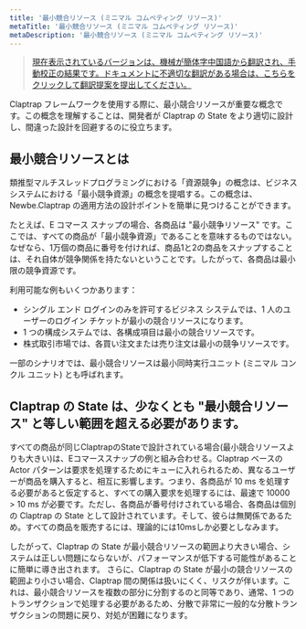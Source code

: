 ```yaml
---
title: '最小競合リソース (ミニマル コムペティング リソース)'
metaTitle: '最小競合リソース (ミニマル コムペティング リソース)'
metaDescription: '最小競合リソース (ミニマル コムペティング リソース)'
---
```


> [現在表示されているバージョンは、機械が簡体字中国語から翻訳され、手動校正の結果です。ドキュメントに不適切な翻訳がある場合は、こちらをクリックして翻訳提案を提出してください。](https://crwd.in/newbeclaptrap)

Claptrap フレームワークを使用する際に、最小競合リソースが重要な概念です。この概念を理解することは、開発者が Claptrap の State をより適切に設計し、間違った設計を回避するのに役立ちます。

## 最小競合リソースとは

類推型マルチスレッドプログラミングにおける「資源競争」の概念は、ビジネスシステムにおける「最小競争資源」の概念を提唱する。この概念は、Newbe.Claptrap の適用方法の設計ポイントを簡単に見つけることができます。

たとえば、E コマース スナップの場合、各商品は "最小競争リソース" です。ここでは、すべての商品が「最小競争資源」であることを意味するものではない。なぜなら、1万個の商品に番号を付ければ、商品1と2の商品をスナップすることは、それ自体が競争関係を持たないということです。したがって、各商品は最小限の競争資源です。

利用可能な例もいくつかあります：

- シングル エンド ログインのみを許可するビジネス システムでは、1 人のユーザーのログイン チケットが最小の競合リソースになります。
- 1 つの構成システムでは、各構成項目は最小の競合リソースです。
- 株式取引市場では、各買い注文または売り注文は最小の競争リソースです。

一部のシナリオでは、最小競合リソースは最小同時実行ユニット (ミニマル コンクル ユニット) とも呼ばれます。

## Claptrap の State は、少なくとも "最小競合リソース" と等しい範囲を超える必要があります。

すべての商品が同じClaptrapのStateで設計されている場合(最小競合リソースよりも大きい)は、Eコマーススナップの例と組み合わせる。Claptrap ベースの Actor パターンは要求を処理するためにキューに入れられるため、異なるユーザーが商品を購入すると、相互に影響します。つまり、各商品が 10 ms を処理する必要があると仮定すると、すべての購入要求を処理するには、最速で 10000 \> 10 ms が必要です。ただし、各商品が番号付けされている場合、各商品は個別の Claptrap の State として設計されています。そして、彼らは無関係であるため。すべての商品を販売するには、理論的には10msしか必要としなみます。

したがって、Claptrap の State が最小競合リソースの範囲より大きい場合、システムは正しい問題にならないが、パフォーマンスが低下する可能性があることに簡単に導き出されます。 さらに、Claptrap の State が最小の競合リソースの範囲より小さい場合、Claptrap 間の関係は扱いにくく、リスクが伴います。これは、最小競合リソースを複数の部分に分割するのと同等であり、通常、1 つのトランザクションで処理する必要があるため、分散で非常に一般的な分散トランザクションの問題に戻り、対処が困難になります。
